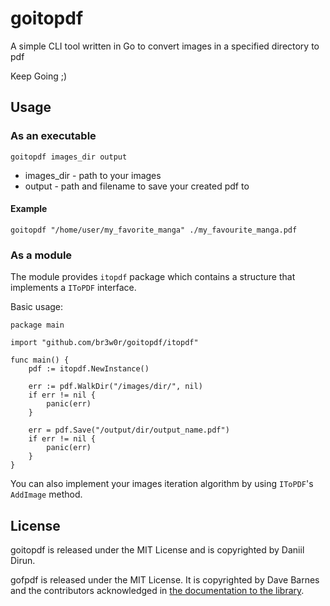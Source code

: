 # goitopdf

A simple CLI tool written in Go to convert images in a specified directory to pdf

Keep Going ;)

## Usage

### As an executable

`goitopdf images_dir output`

- images_dir - path to your images
- output - path and filename to save your created pdf to

#### Example

`goitopdf "/home/user/my_favorite_manga" ./my_favourite_manga.pdf`

### As a module

The module provides `itopdf` package which contains a structure that implements a `IToPDF` interface.

Basic usage:

```golang
package main

import "github.com/br3w0r/goitopdf/itopdf"

func main() {
    pdf := itopdf.NewInstance()
    
    err := pdf.WalkDir("/images/dir/", nil)
    if err != nil {
        panic(err)
    }

    err = pdf.Save("/output/dir/output_name.pdf")
    if err != nil {
        panic(err)
    }
}
```

You can also implement your images iteration algorithm by using `IToPDF`'s `AddImage` method.

## License

goitopdf is released under the MIT License and is copyrighted by Daniil Dirun.

gofpdf is released under the MIT License. It is copyrighted by Dave Barnes and the contributors acknowledged in [the documentation to the library](https://github.com/phpdave11/gofpdf/blob/master/README.md).

